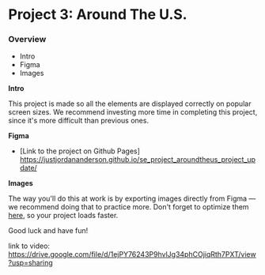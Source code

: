# Project 3: Around The U.S.

### Overview

- Intro
- Figma
- Images

**Intro**

This project is made so all the elements are displayed correctly on popular screen sizes. We recommend investing more time in completing this project, since it's more difficult than previous ones.

**Figma**

- [Link to the project on Github Pages] https://justjordananderson.github.io/se_project_aroundtheus_project_update/

**Images**

The way you'll do this at work is by exporting images directly from Figma — we recommend doing that to practice more. Don't forget to optimize them [here](https://tinypng.com/), so your project loads faster.

Good luck and have fun!

link to video: https://drive.google.com/file/d/1ejPY76243P9hvlJg34phCOjiqRth7PXT/view?usp=sharing